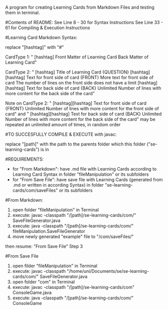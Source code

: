 A program for creating Learning Cards from Markdown Files and testing them in terminal.

#Contents of README:
See Line 8 - 30 for Syntax Instructions
See Line 33 - 61 for Compiling & Execution Instructions


#Learning Card Markdown Syntax:

replace "[hashtag]" with "#"

CardType 1:
"  [hashtag] Front Matter of Learning Card
   Back Matter of Learning Card"

CardType 2:
"  [hashtag] Title of Learning Card {QUESTION}
   [hashtag][hashtag] Text for front side of card {FRONT}
   More text for front side of card
   The number of lines on the front side does not have a limit
   [hashtag][hashtag] Text for back side of card {BACK}
   Unlimited Number of lines with more content for the back side of the card"

Note on CardType 2:
"  [hashtag][hashtag] Text for front side of card {FRONT}
   Unlimited Number of lines with more content for the front side of card"
and
"  [hashtag][hashtag] Text for back side of card {BACK}
   Unlimited Number of lines with more content for the back side of the card"
may be repeated an unlimited amount of times, in random order


#TO SUCCESFULLY COMPILE & EXECUTE with javac:

replace "[path]" with the path to the parents folder which this folder ("se-learning-cards") is in

#REQUIREMENTS:
- for "From Markdown": have .md file with Learning Cards according to Learning Card Syntax in folder "fileManipulation" or its subfolders
- for "From Save File": have save file with Learning Cards (generated from .md or written in according Syntax) in folder "se-learning-cards/com/saveFiles" or its subfolders

#From Markdown:

1. open folder "fileManipulation" in Terminal
2. execute:
     javac -classpath "/[path]/se-learning-cards/com/" SaveFileGenerator.java
3. execute:
     java -classpath "/[path]/se-learning-cards/com/" fileManipulation.SaveFileGenerator
4. move newly generated "example" file to "/com/saveFiles/"

then resume: "From Save File" Step 3

#From Save File

1. open filder "fileManipulation" in Terminal
2. execute:
     javac -classpath "/home/uni/Documents/se/se-learning-cards/com/" SaveFileGenerator.java
3. open folder "com" in Terminal
4. execute:
     javac -classpath "/[path]/se-learning-cards/com" ConsoleGame.java
5. execute:
     java -classpath "/[path]/se-learning-cards/com/" ConsoleGame
